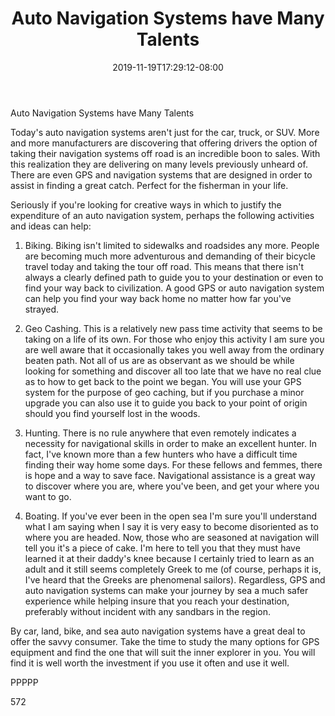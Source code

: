 ﻿---
title: "Auto Navigation Systems have Many Talents"
date: 2019-11-19T17:29:12-08:00
description: "Auto Navigation Systems txt Tips for Web Success"
featured_image: "/images/Auto Navigation Systems txt.jpg"
tags: ["Auto Navigation Systems txt"]
---

Auto Navigation Systems have Many Talents

Today's auto navigation systems aren't just for the car, truck, or SUV. More and more manufacturers are discovering that offering drivers the option of taking their navigation systems off road is an incredible boon to sales. With this realization they are delivering on many levels previously unheard of. There are even GPS and navigation systems that are designed in order to assist in finding a great catch. Perfect for the fisherman in your life.

Seriously if you're looking for creative ways in which to justify the expenditure of an auto navigation system, perhaps the following activities and ideas can help:

1) Biking. Biking isn't limited to sidewalks and roadsides any more. People are becoming much more adventurous and demanding of their bicycle travel today and taking the tour off road. This means that there isn't always a clearly defined path to guide you to your destination or even to find your way back to civilization. A good GPS or auto navigation system can help you find your way back home no matter how far you've strayed.

2) Geo Cashing. This is a relatively new pass time activity that seems to be taking on a life of its own. For those who enjoy this activity I am sure you are well aware that it occasionally takes you well away from the ordinary beaten path. Not all of us are as observant as we should be while looking for something and discover all too late that we have no real clue as to how to get back to the point we began. You will use your GPS system for the purpose of geo caching, but if you purchase a minor upgrade you can also use it to guide you back to your point of origin should you find yourself lost in the woods.

3) Hunting. There is no rule anywhere that even remotely indicates a necessity for navigational skills in order to make an excellent hunter. In fact, I've known more than a few hunters who have a difficult time finding their way home some days. For these fellows and femmes, there is hope and a way to save face. Navigational assistance is a great way to discover where you are, where you've been, and get your where you want to go. 

4) Boating. If you've ever been in the open sea I'm sure you'll understand what I am saying when I say it is very easy to become disoriented as to where you are headed. Now, those who are seasoned at navigation will tell you it's a piece of cake. I'm here to tell you that they must have learned it at their daddy's knee because I certainly tried to learn as an adult and it still seems completely Greek to me (of course, perhaps it is, I've heard that the Greeks are phenomenal sailors). Regardless, GPS and auto navigation systems can make your journey by sea a much safer experience while helping insure that you reach your destination, preferably without incident with any sandbars in the region.

By car, land, bike, and sea auto navigation systems have a great deal to offer the savvy consumer. Take the time to study the many options for GPS equipment and find the one that will suit the inner explorer in you. You will find it is well worth the investment if you use it often and use it well.

PPPPP

572

